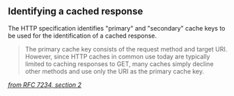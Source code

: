 ## Identifying a cached response

The HTTP specification identifies "primary" and "secondary" cache keys to be used for the identification of a cached response.

> The primary cache key consists of the request method and target URI. However, since HTTP caches in common use today are typically limited to caching responses to GET, many caches simply decline other methods and use only the URI as the primary cache key.

[_from RFC 7234, section 2_][7234.2]

[7234.2]: http://httpwg.org/specs/rfc7234.html#caching.overview

